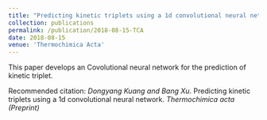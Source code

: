 ```yaml
---
title: "Predicting kinetic triplets using a 1d convolutional neural network."
collection: publications
permalink: /publication/2018-08-15-TCA
date: 2018-08-15
venue: 'Thermochimica Acta'
---
```


This paper develops an Covolutional neural network for the prediction of kinetic triplet.

Recommended citation: *Dongyang Kuang and Bang Xu*. Predicting kinetic triplets using a 1d convolutional neural network. <i>Thermochimica acta (Preprint)</i>

